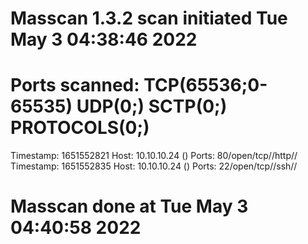 # Masscan 1.3.2 scan initiated Tue May  3 04:38:46 2022
# Ports scanned: TCP(65536;0-65535) UDP(0;) SCTP(0;) PROTOCOLS(0;)
Timestamp: 1651552821	Host: 10.10.10.24 ()	Ports: 80/open/tcp//http//
Timestamp: 1651552835	Host: 10.10.10.24 ()	Ports: 22/open/tcp//ssh//
# Masscan done at Tue May  3 04:40:58 2022
